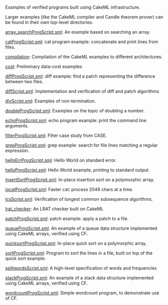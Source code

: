 Examples of verified programs built using CakeML infrastructure.

Larger examples (like the CakeML compiler and Candle theorem prover) can be
found in their own top-level directories.

[array_searchProgScript.sml](array_searchProgScript.sml):
An example based on searching an array.

[catProgScript.sml](catProgScript.sml):
cat program example: concatenate and print lines from files.

[compilation](compilation):
Compilation of the CakeML examples to different architectures.

[cost](cost):
Preliminary data-cost examples

[diffProgScript.sml](diffProgScript.sml):
diff example: find a patch representing the difference between two files.

[diffScript.sml](diffScript.sml):
Implementation and verification of diff and patch algorithms

[divScript.sml](divScript.sml):
Examples of non-termination.

[doubleProgScript.sml](doubleProgScript.sml):
Examples on the topic of doubling a number.

[echoProgScript.sml](echoProgScript.sml):
echo program example: print the command line arguments.

[filterProgScript.sml](filterProgScript.sml):
Filter case study from CASE.

[grepProgScript.sml](grepProgScript.sml):
grep example: search for file lines matching a regular expression.

[helloErrProgScript.sml](helloErrProgScript.sml):
Hello World on standard error.

[helloProgScript.sml](helloProgScript.sml):
Hello World example, printing to standard output.

[insertSortProgScript.sml](insertSortProgScript.sml):
In-place insertion sort on a polymorphic array.

[iocatProgScript.sml](iocatProgScript.sml):
Faster cat: process 2048 chars at a time.

[lcsScript.sml](lcsScript.sml):
Verification of longest common subsequence algorithms.

[lrat_checker](lrat_checker):
An LRAT checker built on CakeML

[patchProgScript.sml](patchProgScript.sml):
patch example: apply a patch to a file.

[queueProgScript.sml](queueProgScript.sml):
An example of a queue data structure implemented using CakeML arrays, verified
using CF.

[quicksortProgScript.sml](quicksortProgScript.sml):
In-place quick sort on a polymorphic array.

[sortProgScript.sml](sortProgScript.sml):
Program to sort the lines in a file, built on top of the quick sort example.

[splitwordsScript.sml](splitwordsScript.sml):
A high-level specification of words and frequencies

[stackProgScript.sml](stackProgScript.sml):
An example of a stack data structure implemented using CakeML arrays, verified
using CF.

[wordcountProgScript.sml](wordcountProgScript.sml):
Simple wordcount program, to demonstrate use of CF.
